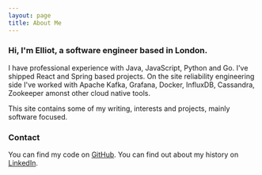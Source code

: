```yaml
---
layout: page
title: About Me
---
```


### Hi, I'm Elliot, a software engineer based in London.

I have professional experience with Java, JavaScript, Python and Go. I've shipped React and Spring based projects. On the site reliability engineering side I've worked with Apache Kafka, Grafana, Docker, InfluxDB, Cassandra, Zookeeper amonst other cloud native tools.  

This site contains some of my writing, interests and projects, mainly software focused.   

### Contact 

You can find my code on [GitHub](https://github.com/ealker). You can find out about my history on [LinkedIn](https://www.linkedin.com/in/elliot-alker). 
            
